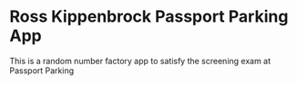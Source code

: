 # Ross Kippenbrock Passport Parking App #

This is a random number factory app to satisfy the screening exam at Passport Parking

